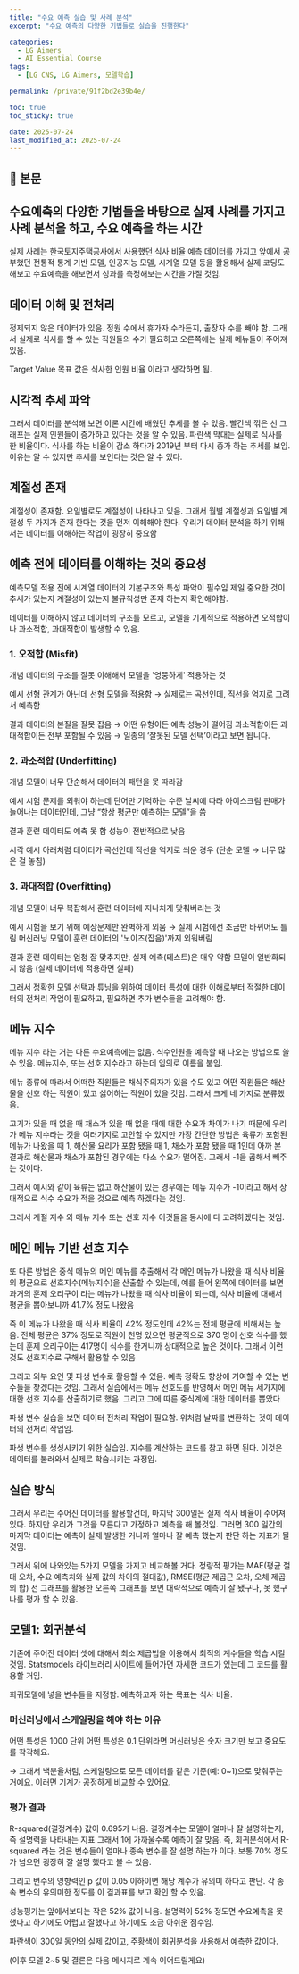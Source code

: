 ```yaml
---
title: "수요 예측 실습 및 사례 분석"
excerpt: "수요 예측의 다양한 기법들로 실습을 진행한다"

categories:
  - LG Aimers
  - AI Essential Course
tags:
  - [LG CNS, LG Aimers, 모델학습]

permalink: /private/91f2bd2e39b4e/

toc: true
toc_sticky: true

date: 2025-07-24
last_modified_at: 2025-07-24
---
```

<!-- 검색엔진 차단 -->
<meta name="robots" content="noindex, nofollow">

## 🦥 본문

## 수요예측의 다양한 기법들을 바탕으로 실제 사례를 가지고 사례 분석을 하고, 수요 예측을 하는 시간

실제 사례는 한국토지주택공사에서 사용했던 식사 비율 예측 데이터를 가지고
앞에서 공부했던 전통적 통계 기반 모델, 인공지능 모델, 시계열 모델 등을 활용해서
실제 코딩도 해보고 수요예측을 해보면서 성과를 측정해보는 시간을 가질 것임.

## 데이터 이해 및 전처리

정제되지 않은 데이터가 있음. 정원 수에서 휴가자 수라든지, 출장자 수를 빼야 함.
그래서 실제로 식사를 할 수 있는 직원들의 수가 필요하고 오른쪽에는 실제 메뉴들이 주어져 있음.

Target Value 목표 값은 식사한 인원 비율 이라고 생각하면 됨.

## 시각적 추세 파악

그래서 데이터를 분석해 보면 이론 시간에 배웠던 추세를 볼 수 있음.
빨간색 꺾은 선 그래프는 실제 인원들이 증가하고 있다는 것을 알 수 있음.
파란색 막대는 실제로 식사를 한 비율이다. 식사를 하는 비율이 감소 하다가 2019년 부터 다시 증가 하는 추세를 보임. 이유는 알 수 있지만 추세를 보인다는 것은 알 수 있다.

## 계절성 존재

계절성이 존재함.
요일별로도 계절성이 나타나고 있음.
그래서 월별 계절성과 요일별 계절성 두 가지가 존재 한다는 것을 먼저 이해해야 한다.
우리가 데이터 분석을 하기 위해서는 데이터를 이해하는 작업이 굉장히 중요함

## 예측 전에 데이터를 이해하는 것의 중요성

예측모델 적용 전에 시계열 데이터의 기본구조와 특성 파악이 필수임
제일 중요한 것이 추세가 있는지 계절성이 있는지 불규칙성만 존재 하는지 확인해야함.

데이터를 이해하지 않고 데이터의 구조를 모르고, 모델을 기계적으로 적용하면
오적합이나 과소적합, 과대적합이 발생할 수 있음.

### 1. 오적합 (Misfit)

개념
데이터의 구조를 잘못 이해해서 모델을 '엉뚱하게' 적용하는 것

예시
선형 관계가 아닌데 선형 모델을 적용함
→ 실제로는 곡선인데, 직선을 억지로 그려서 예측함

결과
데이터의 본질을 잘못 잡음 → 어떤 유형이든 예측 성능이 떨어짐
과소적합이든 과대적합이든 전부 포함될 수 있음
→ 일종의 ‘잘못된 모델 선택’이라고 보면 됩니다.

### 2. 과소적합 (Underfitting)

개념
모델이 너무 단순해서 데이터의 패턴을 못 따라감

예시
시험 문제를 외워야 하는데 단어만 기억하는 수준
날씨에 따라 아이스크림 판매가 늘어나는 데이터인데, 그냥 “항상 평균만 예측하는 모델”을 씀

결과
훈련 데이터도 예측 못 함
성능이 전반적으로 낮음

시각 예시
아래처럼 데이터가 곡선인데 직선을 억지로 씌운 경우
(단순 모델 → 너무 많은 걸 놓침)

### 3. 과대적합 (Overfitting)

개념
모델이 너무 복잡해서 훈련 데이터에 지나치게 맞춰버리는 것

예시
시험을 보기 위해 예상문제만 완벽하게 외움 → 실제 시험에선 조금만 바뀌어도 틀림
머신러닝 모델이 훈련 데이터의 '노이즈(잡음)'까지 외워버림

결과
훈련 데이터는 엄청 잘 맞추지만, 실제 예측(테스트)은 매우 약함
모델이 일반화되지 않음 (실제 데이터에 적용하면 실패)

그래서 정확한 모델 선택과 튜닝을 위하여 데이터 특성에 대한 이해로부터 적절한 데이터의 전처리 작업이 필요하고,
필요하면 추가 변수들을 고려해야 함.

## 메뉴 지수

메뉴 지수 라는 거는 다른 수요예측에는 없음. 식수인원을 예측할 때 나오는 방법으로 쓸 수 있음. 메뉴지수, 또는 선호 지수라고 하는데 임의로 이름을 붙임.

메뉴 종류에 따라서 어떠한 직원들은 채식주의자가 있을 수도 있고 어떤 직원들은 해산물을 선호 하는 직원이 있고 싫어하는 직원이 있을 것임.
그래서 크게 네 가지로 분류했음.

고기가 있을 때 없을 때 채소가 있을 때 없을 때에 대한 수요가 차이가 나기 때문에 우리가 메뉴 지수라는 것을 여러가지로 고안할 수 있지만
가장 간단한 방법은
육류가 포함된 메뉴가 나왔을 때 1, 해산물 요리가 포함 됐을 때 1, 채소가 포함 됐을 때 1인데
아까 본 결과로 해산물과 채소가 포함된 경우에는 다소 수요가 떨어짐. 그래서 -1을 곱해서 빼주는 것이다.

그래서 예시와 같이 육류는 없고 해산물이 있는 경우에는 메뉴 지수가 -1이라고 해서
상대적으로 식수 수요가 적을 것으로 예측 하겠다는 것임.

그래서 계절 지수 와 메뉴 지수 또는 선호 지수 이것들을 동시에 다 고려하겠다는 것임.

## 메인 메뉴 기반 선호 지수

또 다른 방법은 중식 메뉴의 메인 메뉴를 추출해서 각 메인 메뉴가 나왔을 때 식사 비율의 평균으로 선호지수(메뉴지수)을 산출할 수 있는데,
예를 들어 왼쪽에 데이터를 보면 과거의 훈제 오리구이 라는 메뉴가 나왔을 때 식사 비율이 되는데,
식사 비율에 대해서 평균을 뽑아보니까 41.7% 정도 나왔음

즉 이 메뉴가 나왔을 때 식사 비율이 42% 정도인데 42%는 전체 평균에 비해서는 높음.
전체 평균은 37% 정도로 직원이 천명 있으면 평균적으로 370 명이 선호 식수를 했는데 훈제 오리구이는 417명이 식수를 한거니까 상대적으로 높은 것이다.
그래서 이런 것도 선호지수로 구해서 활용할 수 있음

그리고 외부 요인 및 파생 변수로 활용할 수 있음. 예측 정확도 향상에 기여할 수 있는 변수들을 찾겠다는 것임.
그래서 실습에서는 메뉴 선호도를 반영해서 메인 메뉴 세가지에 대한 선호 지수를 산출하기로 했음.
그리고 그에 따른 중식계에 대한 데이터를 뽑았다

파생 변수 실습을 보면 데이터 전처리 작업이 필요함. 위처럼 날짜를 변환하는 것이 데이터의 전처리 작업임.

파생 변수를 생성시키기 위한 실습임. 지수를 계산하는 코드를 참고 하면 된다.
이것은 데이터를 불러와서 실제로 학습시키는 과정임.

## 실습 방식

그래서 우리는 주어진 데이터를 활용할건데, 마지막 300일은 실제 식사 비율이 주어져 있다.
하지만 우리가 그것을 모른다고 가정하고 예측을 해 볼것임.
그러면 300 일간의 마지막 데이터는 예측이 실제 발생한 거니까 얼마나 잘 예측 했는지 판단 하는 지표가 될 것임.

그래서 위에 나와있는 5가지 모델을 가지고 비교해볼 거다.
정량적 평가는 MAE(평균 절대 오차, 수요 예측치와 실제 값의 차이의 절대값), RMSE(평균 제곱근 오차, 오체 제곱의 합)
선 그래프를 활용한 오른쪽 그래프를 보면 대략적으로 예측이 잘 됐구나, 못 했구나를 평가 할 수 있음.

## 모델1: 회귀분석

기존에 주어진 데이터 셋에 대해서 최소 제곱법을 이용해서 최적의 계수들을 학습 시킬 것임.
Statsmodels 라이브러리 사이트에 들어가면 자세한 코드가 있는데 그 코드를 활용할 거임.

회귀모델에 넣을 변수들을 지정함. 예측하고자 하는 목표는 식사 비율.

### 머신러닝에서 스케일링을 해야 하는 이유

어떤 특성은 1000 단위
어떤 특성은 0.1 단위라면
머신러닝은 숫자 크기만 보고 중요도를 착각해요.

→ 그래서 백분율처럼, 스케일링으로 모든 데이터를 같은 기준(예: 0\~1)으로 맞춰주는 거예요.
이러면 기계가 공정하게 비교할 수 있어요.

### 평가 결과

R-squared(결정계수) 값이 0.695가 나옴. 결정계수는 모델이 얼마나 잘 설명하는지, 즉 설명력을 나타내는 지표
그래서 1에 가까울수록 예측이 잘 맞음. 즉, 회귀분석에서 R-squared 라는 것은 변수들이 얼마나 종속 변수를 잘 설명 하는가 이다.
보통 70% 정도가 넘으면 굉장히 잘 설명 했다고 볼 수 있음.

그리고 변수의 영향력인 p 값이 0.05 이하이면 해당 계수가 유의미 하다고 판단.
각 종속 변수의 유의미한 정도를 이 결과표를 보고 확인 할 수 있음.

성능평가는 앞에서보다는 작은 52% 값이 나옴.
설명력이 52% 정도면 수요예측을 못 했다고 하기에도 어렵고 잘했다고 하기에도 조금 아쉬운 점수임.

파란색이 300일 동안의 실제 값이고, 주황색이 회귀분석을 사용해서 예측한 값이다.

(이후 모델 2\~5 및 결론은 다음 메시지로 계속 이어드릴게요)

